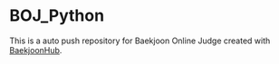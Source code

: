 # BOJ_Python
This is a auto push repository for Baekjoon Online Judge created with [BaekjoonHub](https://github.com/BaekjoonHub/BaekjoonHub).
